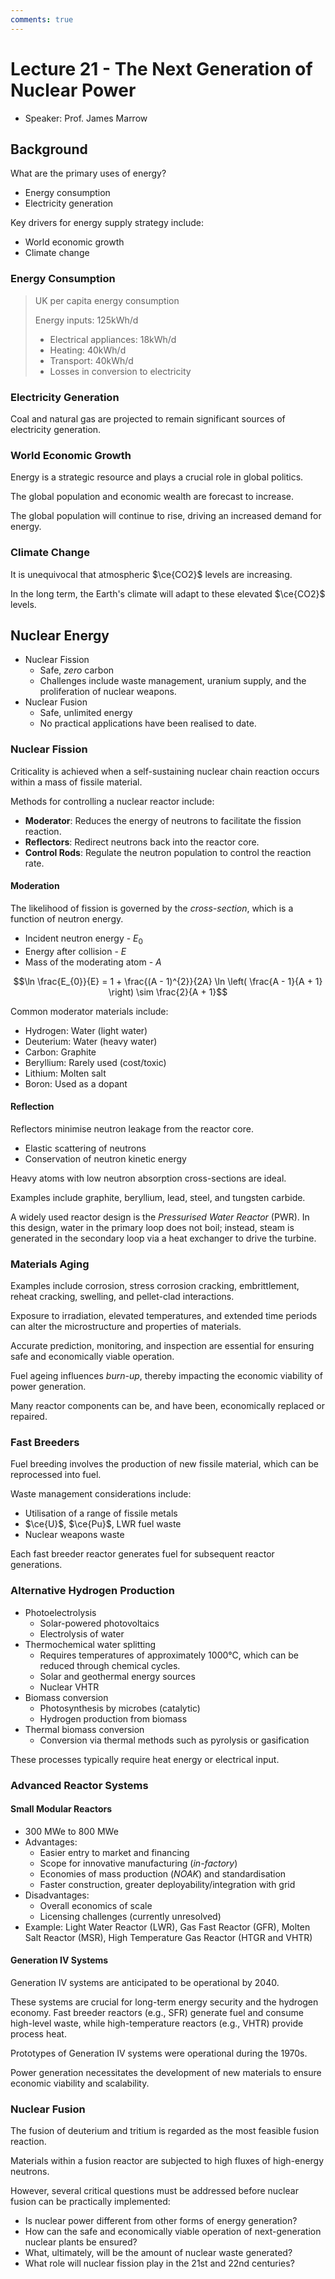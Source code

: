 ```yaml
---
comments: true
---
```


# Lecture 21 - The Next Generation of Nuclear Power

- Speaker: Prof. James Marrow

## Background

What are the primary uses of energy?

- Energy consumption
- Electricity generation

Key drivers for energy supply strategy include:

- World economic growth
- Climate change

### Energy Consumption

> UK per capita energy consumption
>
> Energy inputs: $125 \text{kWh}/\text{d}$
>
> - Electrical appliances: $18 \text{kWh}/\text{d}$
> - Heating: $40 \text{kWh}/\text{d}$
> - Transport: $40 \text{kWh}/\text{d}$
> - Losses in conversion to electricity

### Electricity Generation

Coal and natural gas are projected to remain significant sources of electricity generation.

### World Economic Growth

Energy is a strategic resource and plays a crucial role in global politics.

The global population and economic wealth are forecast to increase.

The global population will continue to rise, driving an increased demand for energy.

### Climate Change

It is unequivocal that atmospheric $\ce{CO2}$ levels are increasing.

In the long term, the Earth's climate will adapt to these elevated $\ce{CO2}$ levels.

## Nuclear Energy

- Nuclear Fission
    - Safe, *zero* carbon
    - Challenges include waste management, uranium supply, and the proliferation of nuclear weapons.
- Nuclear Fusion
    - Safe, unlimited energy
    - No practical applications have been realised to date.

### Nuclear Fission

Criticality is achieved when a self-sustaining nuclear chain reaction occurs within a mass of fissile material.

Methods for controlling a nuclear reactor include:

- **Moderator**: Reduces the energy of neutrons to facilitate the fission reaction.
- **Reflectors**: Redirect neutrons back into the reactor core.
- **Control Rods**: Regulate the neutron population to control the reaction rate.

#### Moderation

The likelihood of fission is governed by the *cross-section*, which is a function of neutron energy.

- Incident neutron energy - $E_{0}$
- Energy after collision - $E$
- Mass of the moderating atom - $A$

$$\ln \frac{E_{0}}{E} = 1 + \frac{(A - 1)^{2}}{2A} \ln \left( \frac{A - 1}{A + 1} \right) \sim \frac{2}{A + 1}$$

Common moderator materials include:

- Hydrogen: Water (light water)
- Deuterium: Water (heavy water)
- Carbon: Graphite
- Beryllium: Rarely used (cost/toxic)
- Lithium: Molten salt
- Boron: Used as a dopant

#### Reflection

Reflectors minimise neutron leakage from the reactor core.

- Elastic scattering of neutrons
- Conservation of neutron kinetic energy

Heavy atoms with low neutron absorption cross-sections are ideal.

Examples include graphite, beryllium, lead, steel, and tungsten carbide.

A widely used reactor design is the *Pressurised Water Reactor* (PWR). In this design, water in the primary loop does not boil; instead, steam is generated in the secondary loop via a heat exchanger to drive the turbine.

### Materials Aging

Examples include corrosion, stress corrosion cracking, embrittlement, reheat cracking, swelling, and pellet-clad interactions.

Exposure to irradiation, elevated temperatures, and extended time periods can alter the microstructure and properties of materials.

Accurate prediction, monitoring, and inspection are essential for ensuring safe and economically viable operation.

Fuel ageing influences *burn-up*, thereby impacting the economic viability of power generation.

Many reactor components can be, and have been, economically replaced or repaired.

### Fast Breeders

Fuel breeding involves the production of new fissile material, which can be reprocessed into fuel.

Waste management considerations include:

- Utilisation of a range of fissile metals
- $\ce{U}$, $\ce{Pu}$, LWR fuel waste
- Nuclear weapons waste

Each fast breeder reactor generates fuel for subsequent reactor generations.

### Alternative Hydrogen Production

- Photoelectrolysis
    - Solar-powered photovoltaics
    - Electrolysis of water
- Thermochemical water splitting
    - Requires temperatures of approximately 1000℃, which can be reduced through chemical cycles.
    - Solar and geothermal energy sources
    - Nuclear VHTR
- Biomass conversion
    - Photosynthesis by microbes (catalytic)
    - Hydrogen production from biomass
- Thermal biomass conversion
    - Conversion via thermal methods such as pyrolysis or gasification

These processes typically require heat energy or electrical input.

### Advanced Reactor Systems

#### Small Modular Reactors

- 300 MWe to 800 MWe
- Advantages:
    - Easier entry to market and financing
    - Scope for innovative manufacturing (*in-factory*)
    - Economies of mass production (*NOAK*) and standardisation
    - Faster construction, greater deployability/integration with grid
- Disadvantages:
    - Overall economics of scale
    - Licensing challenges (currently unresolved)
- Example: Light Water Reactor (LWR), Gas Fast Reactor (GFR), Molten Salt Reactor (MSR), High Temperature Gas Reactor (HTGR and VHTR)

#### Generation IV Systems

Generation IV systems are anticipated to be operational by 2040.

These systems are crucial for long-term energy security and the hydrogen economy. Fast breeder reactors (e.g., SFR) generate fuel and consume high-level waste, while high-temperature reactors (e.g., VHTR) provide process heat.

Prototypes of Generation IV systems were operational during the 1970s.

Power generation necessitates the development of new materials to ensure economic viability and scalability.

### Nuclear Fusion

The fusion of deuterium and tritium is regarded as the most feasible fusion reaction.

Materials within a fusion reactor are subjected to high fluxes of high-energy neutrons.

However, several critical questions must be addressed before nuclear fusion can be practically implemented:

- Is nuclear power different from other forms of energy generation?
- How can the safe and economically viable operation of next-generation nuclear plants be ensured?
- What, ultimately, will be the amount of nuclear waste generated?
- What role will nuclear fission play in the 21st and 22nd centuries?
